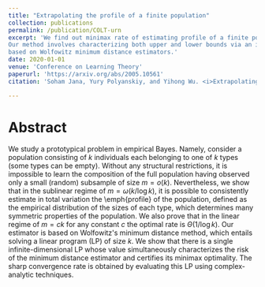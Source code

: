 ```yaml
---
title: "Extrapolating the profile of a finite population"
collection: publications
permalink: /publication/COLT-urn
excerpt: 'We find out minimax rate of estimating profile of a finite population in certain small sample regime. 
Our method involves characterizing both upper and lower bounds via an infinite dimensional optimization problem
based on Wolfowitz minimum distance estimators.'
date: 2020-01-01
venue: 'Conference on Learning Theory'
paperurl: 'https://arxiv.org/abs/2005.10561'
citation: 'Soham Jana, Yury Polyanskiy, and Yihong Wu. <i>Extrapolating the profile of a finite population.</i> Conference on Learning Theory. PMLR, 2020.'

---
```


Abstract
========

We study a prototypical problem in empirical Bayes. Namely, 
consider a population consisting of $k$ individuals each belonging to one of $k$ types (some types can be empty).
		Without any structural restrictions, it is impossible to learn the 
		composition of the full population having observed only a small (random) subsample of size $m = o(k)$. 
		Nevertheless, we show that in the sublinear regime of $m =\omega(k/\log k)$, it is possible to consistently estimate in total variation 
		the \emph{profile} of the population, defined as the empirical
		distribution of the sizes of each type, which determines many symmetric properties of the population. We also prove
		that in the linear regime of $m=c k$ for any constant $c$ the optimal rate is $\Theta(1/\log k)$. 
		Our estimator is based on Wolfowitz's minimum distance method, which entails solving a linear program (LP) of size $k$.
		We show that there is a single infinite-dimensional LP whose value simultaneously characterizes the risk of the minimum distance estimator and certifies its minimax optimality. The sharp convergence rate is obtained by evaluating this LP using complex-analytic techniques. 	
